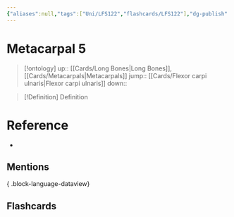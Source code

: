 ```yaml
---
{"aliases":null,"tags":["Uni/LFS122","flashcards/LFS122"],"dg-publish":true,"permalink":"/cards/metacarpal-5/","dgPassFrontmatter":true}
---
```


# Metacarpal 5

> [!ontology]
> up:: [[Cards/Long Bones\|Long Bones]], [[Cards/Metacarpals\|Metacarpals]]
> jump:: [[Cards/Flexor carpi ulnaris\|Flexor carpi ulnaris]]
> down:: 

> [!Definition] Definition
> 

# Reference
- 

## Mentions

{ .block-language-dataview}

## Flashcards
